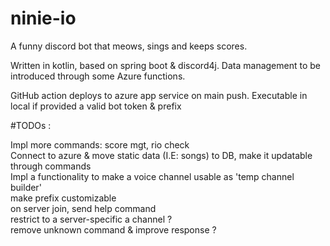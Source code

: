 # ninie-io

A funny discord bot that meows, sings and keeps scores.

Written in kotlin, based on spring boot & discord4j.
Data management to be introduced through some Azure functions.

GitHub action deploys to azure app service on main push.
Executable in local if provided a valid bot token & prefix

#TODOs :
 
Impl more commands: score mgt, rio check\
Connect to azure & move static data (I.E: songs) to DB, make it updatable through commands\
Impl a functionality to make a voice channel usable as 'temp channel builder'\
make prefix customizable\
on server join, send help command\
restrict to a server-specific  a channel ?\
remove unknown command & improve response ?



